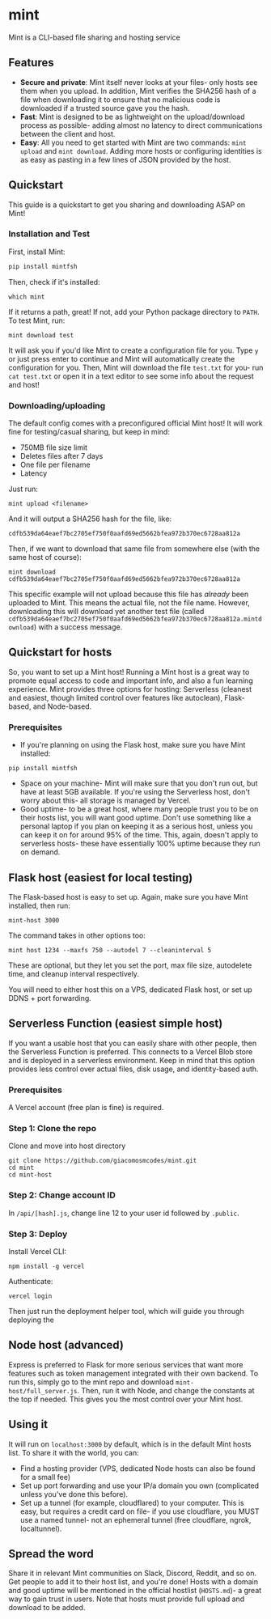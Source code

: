 # mint
Mint is a CLI-based file sharing and hosting service
## Features
* **Secure and private**: Mint itself never looks at your files- only hosts see them when you upload. In addition, Mint verifies the SHA256 hash of a file when downloading it to ensure that no malicious code is downloaded if a trusted source gave you the hash.
* **Fast**: Mint is designed to be as lightweight on the upload/download process as possible- adding almost no latency to direct communications between the client and host.
* **Easy**: All you need to get started with Mint are two commands: `mint upload` and `mint download`. Adding more hosts or configuring identities is as easy as pasting in a few lines of JSON provided by the host.
## Quickstart
This guide is a quickstart to get you sharing and downloading ASAP on Mint!
### Installation and Test
First, install Mint:
```sh
pip install mintfsh
```
Then, check if it's installed:
```
which mint
```
If it returns a path, great! If not, add your Python package directory to `PATH`. To test Mint, run:
```
mint download test
```
It will ask you if you'd like Mint to create a configuration file for you. Type `y` or just press enter to continue and Mint will automatically create the configuration for you. Then, Mint will download the file `test.txt` for you- run `cat test.txt` or open it in a text editor to see some info about the request and host!
### Downloading/uploading
The default config comes with a preconfigured official Mint host! It will work fine for testing/casual sharing, but keep in mind:
* 750MB file size limit
* Deletes files after 7 days
* One file per filename
* Latency

Just run:
```
mint upload <filename>
```
And it will output a SHA256 hash for the file, like:
```
cdfb539da64eaef7bc2705ef750f0aafd69ed5662bfea972b370ec6728aa812a
```
Then, if we want to download that same file from somewhere else (with the same host of course):
```
mint download cdfb539da64eaef7bc2705ef750f0aafd69ed5662bfea972b370ec6728aa812a
```
This specific example will not upload because this file has *already* been uploaded to Mint. This means the actual file, not the file name. However, downloading this will download yet another test file (called `cdfb539da64eaef7bc2705ef750f0aafd69ed5662bfea972b370ec6728aa812a.mintdownload`) with a success message.
## Quickstart for hosts
So, you want to set up a Mint host! Running a Mint host is a great way to promote equal access to code and important info, and also a fun learning experience. Mint provides three options for hosting: Serverless (cleanest and easiest, though limited control over features like autoclean), Flask-based, and Node-based.
### Prerequisites
* If you're planning on using the Flask host, make sure you have Mint installed:
```
pip install mintfsh
```
* Space on your machine- Mint will make sure that you don't run out, but have at least 5GB available. If you're using the Serverless host, don't worry about this- all storage is managed by Vercel.
* Good uptime- to be a great host, where many people trust you to be on their hosts list, you will want good uptime. Don't use something like a personal laptop if you plan on keeping it as a serious host, unless you can keep it on for around 95% of the time. This, again, doesn't apply to serverless hosts- these have essentially 100% uptime because they run on demand. 
## Flask host (easiest for local testing)
The Flask-based host is easy to set up. Again, make sure you have Mint installed, then run:
```
mint-host 3000
```
The command takes in other options too:
```
mint host 1234 --maxfs 750 --autodel 7 --cleaninterval 5
```
These are optional, but they let you set the port, max file size, autodelete time, and cleanup interval respectively.

You will need to either host this on a VPS, dedicated Flask host, or set up DDNS + port forwarding. 
## Serverless Function (easiest simple host)
If you want a usable host that you can easily share with other people, then the Serverless Function is preferred. This connects to a Vercel Blob store and is deployed in a serverless environment. Keep in mind that this option provides less control over actual files, disk usage, and identity-based auth. 
### Prerequisites
A Vercel account (free plan is fine) is required.
### Step 1: Clone the repo
Clone and move into host directory
```
git clone https://github.com/giacomosmcodes/mint.git 
cd mint
cd mint-host
```
### Step 2: Change account ID
In `/api/[hash].js`, change line 12 to your user id followed by `.public`.
### Step 3: Deploy
Install Vercel CLI:
```
npm install -g vercel
```
Authenticate:
```
vercel login
```
Then just run the deployment helper tool, which will guide you through deploying the 
## Node host (advanced)
Express is preferred to Flask for more serious services that want more features such as token management integrated with their own backend. To run this, simply go to the mint repo and download `mint-host/full_server.js`. Then, run it with Node, and change the constants at the top if needed. This gives you the most control over your Mint host.
## Using it
It will run on `localhost:3000` by default, which is in the default Mint hosts list. To share it with the world, you can:
* Find a hosting provider (VPS, dedicated Node hosts can also be found for a small fee)
* Set up port forwarding and use your IP/a domain you own (complicated unless you've done this before).
* Set up a tunnel (for example, cloudflared) to your computer. This is easy, but requires a credit card on file- if you use cloudflare, you MUST use a named tunnel- not an ephemeral tunnel (free cloudflare, ngrok, localtunnel).
## Spread the word
Share it in relevant Mint communities on Slack, Discord, Reddit, and so on. Get people to add it to their host list, and you're done! Hosts with a domain and good uptime will be mentioned in the official hostlist (`HOSTS.md`)-  a great way to gain trust in users. Note that hosts must provide full upload and download to be added.